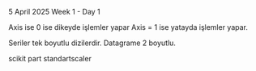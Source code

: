 5 April 2025 
Week 1 - Day 1

Axis ise 0 ise dikeyde işlemler yapar Axis = 1 ise yatayda işlemler yapar.

Seriler tek boyutlu dizilerdir.
Datagrame 2 boyutlu.

scikit part
standartscaler
